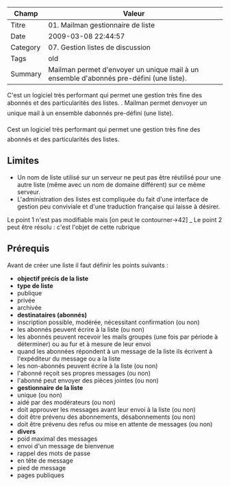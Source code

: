  Champ | Valeur
 ------- | ------------------------------ 
 Titre | 01. Mailman gestionnaire de liste 
Date | 2009-03-08 22:44:57
Category | 07. Gestion listes de discussion
Tags | old
Summary | Mailman permet d'envoyer un unique mail à un ensemble d'abonnés pre-défini (une liste).

C'est un logiciel très performant qui permet une gestion très fine des abonnés et des particularités des listes.
 . Mailman permet denvoyer un unique mail à un ensemble dabonnés pre-défini (une liste).

Cest un logiciel très performant qui permet une gestion très fine des abonnés et des particularités des listes.

## Limites

  - Un nom de liste utilisé sur un serveur ne peut pas être réutilisé pour une autre liste (même avec un nom de domaine différent) sur ce même serveur.
  - L'administration des listes est compliquée du fait d'une interface de gestion peu conviviale et d'une traduction française qui laisse à désirer.

Le point 1 n'est pas modifiable mais [on peut le contourner->42]
_ Le point 2 peut être résolu : c'est l'objet de cette rubrique

## Prérequis
Avant de créer une liste il faut définir les points suivants :

  -  **objectif précis de la liste**
  -  **type de liste**
  - publique
  - privée
  - archivée
  -  **destinataires (abonnés)**
  - inscription possible, modérée, nécessitant confirmation (ou non)
  - les abonnés peuvent écrire à la liste (ou non)
  - les abonnés peuvent recevoir les mails groupés (une fois par période à déterminer) ou au fur et à mesure de leur envoi
  - quand les abonnées répondent à un message de la liste ils écrivent à l'expéditeur du message ou a la liste
  - les non-abonnés peuvent écrire à la liste  (ou non)
  - l'abonné reçoit ses propres messages  (ou non)
  - l'abonné peut envoyer des pièces jointes  (ou non)
  -  **gestionnaire de la liste**
  - unique  (ou non)
  - aidé par des modérateurs  (ou non)
  - doit approuver les messages avant leur envoi à la liste  (ou non)
  - doit être prévenu des abonnements, désabonnements  (ou non)
  - doit être prévenu des refus ou mise en attente de messages  (ou non)
  -  **divers**
  - poid maximal des messages
  - envoi d'un message de bienvenue
  - rappel des mots de passe
  - en tête de message
  - pied de message
  - pages publiques
